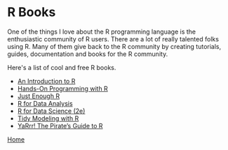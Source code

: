 # R Books

One of the things I love about the R programming language is the enthusiastic community of R users. There are a lot of really talented folks using R. Many of them give back to the R community by creating tutorials, guides, documentation and books for the R community. 

Here's a list of cool and free R books.

* [An Introduction to R](https://intro2r.com/)
* [Hands-On Programming with R](https://rstudio-education.github.io/hopr/index.html)
* [Just Enough R](https://benwhalley.github.io/just-enough-r/)
* [R for Data Analysis](https://trevorfrench.github.io/R-for-Data-Analysis/)
* [R for Data Science (2e)](https://r4ds.hadley.nz/)
* [Tidy Modeling with R](https://www.tmwr.org/)
* [YaRrr! The Pirate’s Guide to R](https://bookdown.org/ndphillips/YaRrr/)

[Home](https://scott-d-tx.github.io/)
